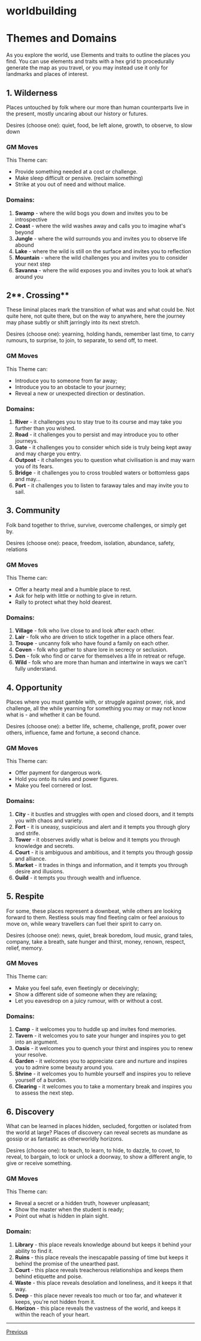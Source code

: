 # worldbuilding

# Themes and Domains

As you explore the world, use Elements and traits to outline the places you find. You can use elements and traits with a hex grid to procedurally generate the map as you travel, or you may instead use it only for landmarks and places of interest.

## 1. Wilderness

Places untouched by folk where our more than human counterparts live in the present, mostly uncaring about our history or futures.

Desires (choose one): quiet, food, be left alone, growth, to observe, to slow down

### GM Moves

This Theme can:

- Provide something needed at a cost or challenge.
- Make sleep difficult or pensive. (reclaim something)
- Strike at you out of need and without malice.

### Domains:

1. **Swamp** - where the wild bogs you down and invites you to be introspective
2. **Coast** - where the wild washes away and calls you to imagine what's beyond
3. **Jungle** - where the wild surrounds you and invites you to observe life abound
4. **Lake** - where the wild is still on the surface and invites you to reflection
5. **Mountain** - where the wild challenges you and invites you to consider your next step
6. **Savanna** - where the wild exposes you and invites you to look at what’s around you

## 2**. Crossing**

These liminal places mark the transition of what was and what could be. Not quite here, not quite there, but on the way to anywhere, here the journey may phase subtly or shift jarringly into its next stretch.

Desires (choose one): yearning, holding hands, remember last time, to carry rumours, to surprise, to join, to separate, to send off, to meet.

### GM Moves

This Theme can:

- Introduce you to someone from far away;
- Introduce you to an obstacle to your journey;
- Reveal a new or unexpected direction or destination.

### Domains:

1. **River** - it challenges you to stay true to its course and may take you further than you wished.
2. **Road** - it challenges you to persist and may introduce you to other journeys.
3. **Gate** - it challenges you to consider which side is truly being kept away and may charge you entry.
4. **Outpost** - it challenges you to question what civilisation is and may warn you of its fears.
5. **Bridge** - it challenges you to cross troubled waters or bottomless gaps and may...
6. **Port** - it challenges you to listen to faraway tales and may invite you to sail.

## 3. Community

Folk band together to thrive, survive, overcome challenges, or simply get by.

Desires (choose one): peace, freedom, isolation, abundance, safety, relations

### GM Moves

This Theme can:

- Offer a hearty meal and a humble place to rest.
- Ask for help with little or nothing to give in return.
- Rally to protect what they hold dearest.

### Domains:

1. **Village** - folk who live close to and look after each other.
2. **Lair** - folk who are driven to stick together in a place others fear.
3. **Troupe** - uncanny folk who have found a family on each other.
4. **Coven** - folk who gather to share lore in secrecy or seclusion.
5. **Den** - folk who find or carve for themselves a life in retreat or refuge.
6. **Wild** - folk who are more than human and intertwine in ways we can't fully understand.

## 4. Opportunity

Places where you must gamble with, or struggle against power, risk, and challenge, all the while yearning for something you may or may not know what is - and whether it can be found.

Desires (choose one): a better life, scheme, challenge, profit, power over others, influence, fame and fortune, a second chance.

### GM Moves

This Theme can:

- Offer payment for dangerous work.
- Hold you onto its rules and power figures.
- Make you feel cornered or lost.

### Domains:

1. **City** - it bustles and struggles with open and closed doors, and it tempts you with chaos and variety.
2. **Fort** - it is uneasy, suspicious and alert and it tempts you through glory and strife.
3. **Tower** - it observes avidly what is below and it tempts you through knowledge and secrets.
4. **Court** - it is ambiguous and ambitious, and it tempts you through gossip and alliance.
5. **Market** - it trades in things and information, and it tempts you through desire and illusions.
6. **Guild** - it tempts you through wealth and influence.

## **5. Respite**

For some, these places represent a downbeat, while others are looking forward to them. Restless souls may find fleeting calm or feel anxious to move on, while weary travellers can fuel their spirit to carry on.

Desires (choose one): news, quiet, break boredom, loud music, grand tales, company, take a breath, sate hunger and thirst, money, renown, respect, relief, memory.

### GM Moves

This Theme can:

- Make you feel safe, even fleetingly or deceivingly;
- Show a different side of someone when they are relaxing;
- Let you eavesdrop on a juicy rumour, with or without a cost.

### Domains:

1. **Camp** - it welcomes you to huddle up and invites fond memories.
2. **Tavern** - it welcomes you to sate your hunger and inspires you to get into an argument.
3. **Oasis** - it welcomes you to quench your thirst and inspires you to renew your resolve.
4. **Garden** - it welcomes you to appreciate care and nurture and inspires you to admire some beauty around you.
5. **Shrine** - it welcomes you to humble yourself and inspires you to relieve yourself of a burden.
6. **Clearing** - it welcomes you to take a momentary break and inspires you to assess the next step.

## **6. Discovery**

What can be learned in places hidden, secluded, forgotten or isolated from the world at large? Places of discovery can reveal secrets as mundane as gossip or as fantastic as otherworldly horizons.

Desires (choose one): to teach, to learn, to hide, to dazzle, to covet, to reveal, to bargain, to lock or unlock a doorway, to show a different angle, to give or receive something.

### GM Moves

This Theme can:

- Reveal a secret or a hidden truth, however unpleasant;
- Show the master when the student is ready;
- Point out what is hidden in plain sight.

### Domain:

1. **Library** - this place reveals knowledge abound but keeps it behind your ability to find it.
2. **Ruins** - this place reveals the inescapable passing of time but keeps it behind the promise of the unearthed past.
3. **Court** - this place reveals treacherous relationships and keeps them behind etiquette and poise.
4. **Waste** - this place reveals desolation and loneliness, and it keeps it that way.
5. **Deep** - this place never reveals too much or too far, and whatever it keeps, you're not hidden from it.
6. **Horizon** - this place reveals the vastness of the world, and keeps it within the reach of your heart.

---

[Previous](special%20moves%201300ce42d7ef42ceb8af474291ee6ed9.md)
